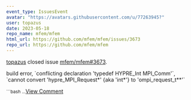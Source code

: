 ```yaml
---
event_type: IssuesEvent
avatar: "https://avatars.githubusercontent.com/u/77263945?"
user: topazus
date: 2023-05-18
repo_name: mfem/mfem
html_url: https://github.com/mfem/mfem/issues/3673
repo_url: https://github.com/mfem/mfem
---
```


<a href='https://github.com/topazus' target='_blank'>topazus</a> closed issue <a href='https://github.com/mfem/mfem/issues/3673' target='_blank'>mfem/mfem#3673</a>.

<p>build error, `conflicting declaration 'typedef HYPRE_Int MPI_Comm'`, `cannot convert 'hypre_MPI_Request*' {aka 'int*'} to 'ompi_request_t**'`</p><small>```bash...</small><a href='https://github.com/mfem/mfem/issues/3673' target='_blank'>View Comment</a>